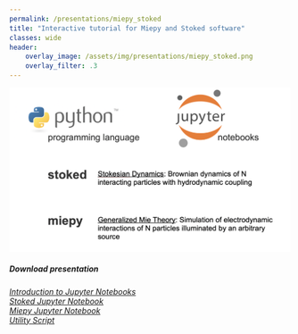 ```yaml
---
permalink: /presentations/miepy_stoked
title: "Interactive tutorial for Miepy and Stoked software"
classes: wide
header:
    overlay_image: /assets/img/presentations/miepy_stoked.png
    overlay_filter: .3
---
```



![](/assets/img/presentations/miepy_stoked_header.png)

<script src="https://gist.github.com/johnaparker/c7a4ee6544e37b214454b6d2cd82fdf1.js"></script>

<script src="https://gist.github.com/johnaparker/c6be72e1daa5422f5112a59b18af920c.js"></script>

<script src="https://gist.github.com/johnaparker/4c09b7800d55cc3f64530347a90d4af6.js"></script>

##### Download presentation
[<i class="far fa-file-alt"> Introduction to Jupyter Notebooks</i>](https://jparker.nyc3.digitaloceanspaces.com/miepy_stoked/jupyter_tutorial.ipynb)  
[<i class="far fa-file-alt"> Stoked Jupyter Notebook</i>](https://jparker.nyc3.digitaloceanspaces.com/miepy_stoked/stokesian_dynamics.ipynb)  
[<i class="far fa-file-alt"> Miepy Jupyter Notebook</i>](https://jparker.nyc3.digitaloceanspaces.com/miepy_stoked/electrodynamics.ipynb)  
[<i class="far fa-file-alt"> Utility Script</i>](https://jparker.nyc3.digitaloceanspaces.com/miepy_stoked/utility.py)
